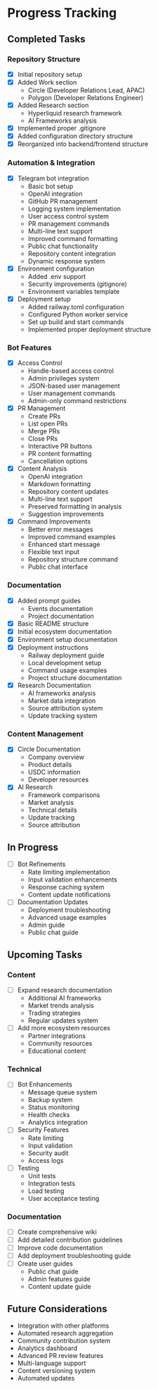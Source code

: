# Progress Tracking

## Completed Tasks
### Repository Structure
- [x] Initial repository setup
- [x] Added Work section
  - Circle (Developer Relations Lead, APAC)
  - Polygon (Developer Relations Engineer)
- [x] Added Research section
  - Hyperliquid research framework
  - AI Frameworks analysis
- [x] Implemented proper .gitignore
- [x] Added configuration directory structure
- [x] Reorganized into backend/frontend structure

### Automation & Integration
- [x] Telegram bot integration
  - Basic bot setup
  - OpenAI integration
  - GitHub PR management
  - Logging system implementation
  - User access control system
  - PR management commands
  - Multi-line text support
  - Improved command formatting
  - Public chat functionality
  - Repository content integration
  - Dynamic response system
- [x] Environment configuration
  - Added .env support
  - Security improvements (gitignore)
  - Environment variables template
- [x] Deployment setup
  - Added railway.toml configuration
  - Configured Python worker service
  - Set up build and start commands
  - Implemented proper deployment structure

### Bot Features
- [x] Access Control
  - Handle-based access control
  - Admin privileges system
  - JSON-based user management
  - User management commands
  - Admin-only command restrictions
- [x] PR Management
  - Create PRs
  - List open PRs
  - Merge PRs
  - Close PRs
  - Interactive PR buttons
  - PR content formatting
  - Cancellation options
- [x] Content Analysis
  - OpenAI integration
  - Markdown formatting
  - Repository content updates
  - Multi-line text support
  - Preserved formatting in analysis
  - Suggestion improvements
- [x] Command Improvements
  - Better error messages
  - Improved command examples
  - Enhanced start message
  - Flexible text input
  - Repository structure command
  - Public chat interface

### Documentation
- [x] Added prompt guides
  - Events documentation
  - Project documentation
- [x] Basic README structure
- [x] Initial ecosystem documentation
- [x] Environment setup documentation
- [x] Deployment instructions
  - Railway deployment guide
  - Local development setup
  - Command usage examples
  - Project structure documentation
- [x] Research Documentation
  - AI frameworks analysis
  - Market data integration
  - Source attribution system
  - Update tracking system

### Content Management
- [x] Circle Documentation
  - Company overview
  - Product details
  - USDC information
  - Developer resources
- [x] AI Research
  - Framework comparisons
  - Market analysis
  - Technical details
  - Update tracking
  - Source attribution

## In Progress
- [ ] Bot Refinements
  - Rate limiting implementation
  - Input validation enhancements
  - Response caching system
  - Content update notifications
- [ ] Documentation Updates
  - Deployment troubleshooting
  - Advanced usage examples
  - Admin guide
  - Public chat guide

## Upcoming Tasks
### Content
- [ ] Expand research documentation
  - Additional AI frameworks
  - Market trends analysis
  - Trading strategies
  - Regular updates system
- [ ] Add more ecosystem resources
  - Partner integrations
  - Community resources
  - Educational content

### Technical
- [ ] Bot Enhancements
  - Message queue system
  - Backup system
  - Status monitoring
  - Health checks
  - Analytics integration
- [ ] Security Features
  - Rate limiting
  - Input validation
  - Security audit
  - Access logs
- [ ] Testing
  - Unit tests
  - Integration tests
  - Load testing
  - User acceptance testing

### Documentation
- [ ] Create comprehensive wiki
- [ ] Add detailed contribution guidelines
- [ ] Improve code documentation
- [ ] Add deployment troubleshooting guide
- [ ] Create user guides
  - Public chat guide
  - Admin features guide
  - Content update guide

## Future Considerations
- Integration with other platforms
- Automated research aggregation
- Community contribution system
- Analytics dashboard
- Advanced PR review features
- Multi-language support
- Content versioning system
- Automated updates